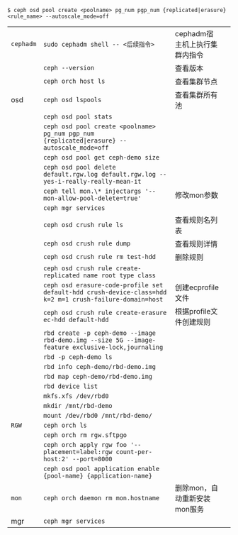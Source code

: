 ```
$ ceph osd pool create <poolname> pg_num pgp_num {replicated|erasure} <rule_name> --autoscale_mode=off
```

|           |                                                                                                          |                    |     |
| --------- | -------------------------------------------------------------------------------------------------------- | ------------------ | --- |
| `cephadm` | `sudo cephadm shell -- <后续指令>`                                                                           | cephadm宿主机上执行集群内指令 |     |
|           | `ceph --version`                                                                                         | 查看版本               |     |
|           | `ceph orch host ls`                                                                                      | 查看集群节点             |     |
| osd       | `ceph osd lspools`                                                                                       | 查看集群所有池            |     |
|           | `ceph osd pool stats`                                                                                    |                    |     |
|           | `ceph osd pool create <poolname> pg_num pgp_num {replicated\|erasure} --autoscale_mode=off`              |                    |     |
|           | `ceph osd pool get ceph-demo size`                                                                       |                    |     |
|           | `ceph osd pool delete default.rgw.log default.rgw.log --yes-i-really-really-mean-it`                     |                    |     |
|           | `ceph tell mon.\* injectargs '--mon-allow-pool-delete=true'`                                             | 修改mon参数            |     |
|           | `ceph mgr services`                                                                                      |                    |     |
|           | `ceph osd crush rule ls`                                                                                 | 查看规则名列表            |     |
|           | `ceph osd crush rule dump`                                                                               | 查看规则详情             |     |
|           | `ceph osd crush rule rm test-hdd`                                                                        | 删除规则               |     |
|           | `ceph osd crush rule create-replicated name root type class`                                             |                    |     |
|           | `ceph osd erasure-code-profile set default-hdd crush-device-class=hdd k=2 m=1 crush-failure-domain=host` | 创建ecprofile文件      |     |
|           | `ceph osd crush rule create-erasure ec-hdd default-hdd`                                                  | 根据profile文件创建规则    |     |
|           | `rbd create -p ceph-demo --image rbd-demo.img --size 5G --image-feature exclusive-lock,journaling`       |                    |     |
|           | `rbd -p ceph-demo ls`                                                                                    |                    |     |
|           | `rbd info ceph-demo/rbd-demo.img`                                                                        |                    |     |
|           | `rbd map ceph-demo/rbd-demo.img`                                                                         |                    |     |
|           | `rbd device list`                                                                                        |                    |     |
|           | `mkfs.xfs /dev/rbd0`                                                                                     |                    |     |
|           | `mkdir /mnt/rbd-demo`                                                                                    |                    |     |
|           | `mount /dev/rbd0 /mnt/rbd-demo/`                                                                         |                    |     |
| `RGW`     | `ceph orch ls`                                                                                           |                    |     |
|           | `ceph orch rm rgw.sftpgo`                                                                                |                    |     |
|           | `ceph orch apply rgw foo '--placement=label:rgw count-per-host:2' --port=8000`                           |                    |     |
|           | `ceph osd pool application enable {pool-name} {application-name}`                                        |                    |     |
| `mon`     | `ceph orch daemon rm mon.hostname`                                                                       | 删除mon，自动重新安装mon服务  |     |
| mgr       | `ceph mgr services`                                                                                      |                    |     |

